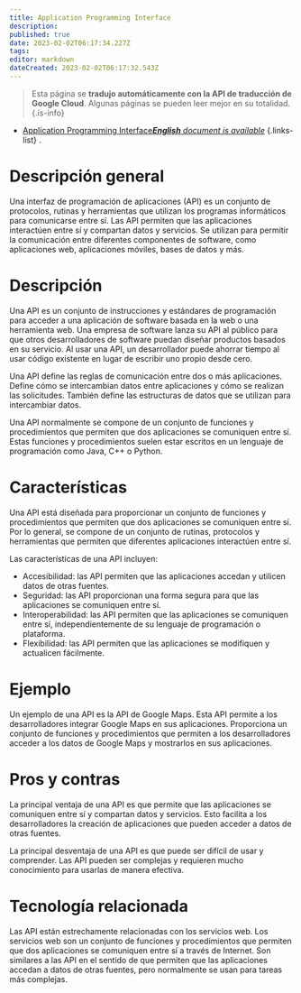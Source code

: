 ```yaml
---
title: Application Programming Interface
description: 
published: true
date: 2023-02-02T06:17:34.227Z
tags: 
editor: markdown
dateCreated: 2023-02-02T06:17:32.543Z
---
```


> Esta página se **tradujo automáticamente con la API de traducción de Google Cloud**.
Algunas páginas se pueden leer mejor en su totalidad.{.is-info}



- [Application Programming Interface***English** document is available*](/en/Knowledge-base/Dictionary/application-programming-interface)
{.links-list}
.

# Descripción general
Una interfaz de programación de aplicaciones (API) es un conjunto de protocolos, rutinas y herramientas que utilizan los programas informáticos para comunicarse entre sí. Las API permiten que las aplicaciones interactúen entre sí y compartan datos y servicios. Se utilizan para permitir la comunicación entre diferentes componentes de software, como aplicaciones web, aplicaciones móviles, bases de datos y más.

# Descripción
Una API es un conjunto de instrucciones y estándares de programación para acceder a una aplicación de software basada en la web o una herramienta web. Una empresa de software lanza su API al público para que otros desarrolladores de software puedan diseñar productos basados en su servicio. Al usar una API, un desarrollador puede ahorrar tiempo al usar código existente en lugar de escribir uno propio desde cero.

Una API define las reglas de comunicación entre dos o más aplicaciones. Define cómo se intercambian datos entre aplicaciones y cómo se realizan las solicitudes. También define las estructuras de datos que se utilizan para intercambiar datos.

Una API normalmente se compone de un conjunto de funciones y procedimientos que permiten que dos aplicaciones se comuniquen entre sí. Estas funciones y procedimientos suelen estar escritos en un lenguaje de programación como Java, C++ o Python.

# Características
Una API está diseñada para proporcionar un conjunto de funciones y procedimientos que permiten que dos aplicaciones se comuniquen entre sí. Por lo general, se compone de un conjunto de rutinas, protocolos y herramientas que permiten que diferentes aplicaciones interactúen entre sí.

Las características de una API incluyen:

* Accesibilidad: las API permiten que las aplicaciones accedan y utilicen datos de otras fuentes.
* Seguridad: las API proporcionan una forma segura para que las aplicaciones se comuniquen entre sí.
* Interoperabilidad: las API permiten que las aplicaciones se comuniquen entre sí, independientemente de su lenguaje de programación o plataforma.
* Flexibilidad: las API permiten que las aplicaciones se modifiquen y actualicen fácilmente.

# Ejemplo
Un ejemplo de una API es la API de Google Maps. Esta API permite a los desarrolladores integrar Google Maps en sus aplicaciones. Proporciona un conjunto de funciones y procedimientos que permiten a los desarrolladores acceder a los datos de Google Maps y mostrarlos en sus aplicaciones.

# Pros y contras
La principal ventaja de una API es que permite que las aplicaciones se comuniquen entre sí y compartan datos y servicios. Esto facilita a los desarrolladores la creación de aplicaciones que pueden acceder a datos de otras fuentes.

La principal desventaja de una API es que puede ser difícil de usar y comprender. Las API pueden ser complejas y requieren mucho conocimiento para usarlas de manera efectiva.

# Tecnología relacionada
Las API están estrechamente relacionadas con los servicios web. Los servicios web son un conjunto de funciones y procedimientos que permiten que dos aplicaciones se comuniquen entre sí a través de Internet. Son similares a las API en el sentido de que permiten que las aplicaciones accedan a datos de otras fuentes, pero normalmente se usan para tareas más complejas.